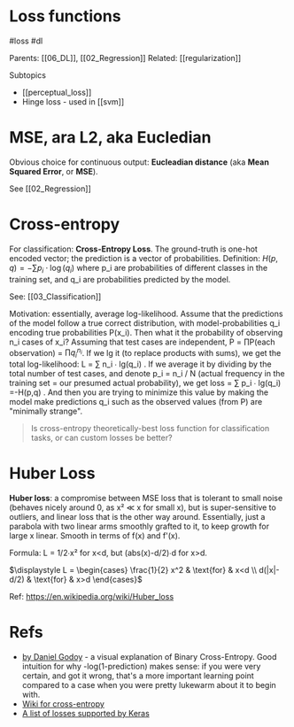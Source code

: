 # Loss functions

#loss #dl

Parents: [[06_DL]], [[02_Regression]]
Related: [[regularization]]

Subtopics
* [[perceptual_loss]]
* Hinge loss - used in [[svm]]
 
# MSE, ara L2, aka Eucledian

Obvious choice for continuous output: **Eucleadian distance** (aka **Mean Squared Error**, or **MSE**). 

See [[02_Regression]]

# Cross-entropy

For classification: **Cross-Entropy Loss**. The ground-truth is one-hot encoded vector; the prediction is a vector of probabilities. Definition: $H(p,q) = -∑ p_i \cdot \log(q_i)$ where p_i are probabilities of different classes in the training set, and q_i are probabilities predicted by the model.

See: [[03_Classification]]

Motivation: essentially, average log-likelihood. Assume that the predictions of the model follow a true correct distribution, with model-probabilities q_i encoding true probabilities P(x_i). Then what it the probability of observing n_i cases of x_i? Assuming that test cases are independent, P = ∏P(each observation) = $∏q_i ^ {n_i}$. If we lg it (to replace products with sums), we get the total log-likelihood: L = ∑ n_i ∙ lg(q_i) . If we average it by dividing by the total number of test cases, and denote p_i = n_i / N (actual frequency in the training set = our presumed actual probability), we get loss = ∑ p_i ∙ lg(q_i) =-H(p,q) . And then you are trying to minimize this value by making the model make predictions q_i such as the observed values (from P) are "minimally strange".

> Is cross-entropy theoretically-best loss function for classification tasks, or can custom losses be better?

# Huber Loss

**Huber loss**: a compromise between MSE loss that is tolerant to small noise (behaves nicely around 0, as x² ≪ x for small x), but is super-sensitive to outliers, and linear loss that is the other way around. Essentially, just a parabola with two linear arms smoothly grafted to it, to keep growth for large x linear. Smooth in terms of f(x) and f'(x).

Formula: L = 1/2∙x² for x<d, but (abs(x)-d/2)∙d for x>d. 

$\displaystyle L = \begin{cases} \frac{1}{2} x^2 & \text{for} & x<d \\ d(|x|-d/2) & \text{for} & x>d \end{cases}$

Ref: https://en.wikipedia.org/wiki/Huber_loss

# Refs

* [by Daniel Godoy](https://towardsdatascience.com/understanding-binary-cross-entropy-log-loss-a-visual-explanation-a3ac6025181a) - a visual explanation of Binary Cross-Entropy. Good intuition for why -log(1-prediction) makes sense: if you were very certain, and got it wrong, that's a more important learning point compared to a case when you were pretty lukewarm about it to begin with.
* [Wiki for cross-entropy](https://en.wikipedia.org/wiki/Cross_entropy)
* [A list of losses supported by Keras](https://keras.io/losses/)